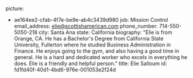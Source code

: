 picture:
  - ae164ee2-cfab-4f7e-be9e-ab4c3439d980
job: Mission Control
email_address: elie@scottishamerican.com
phone_number: 714-550-5050-218
city: Santa Ana
state: California
biography: "Elie is from Orange, CA. He has a Bachelor's Degree from California State University, Fullerton where he studied Business Administration in Finance. He enjoys going to the gym, and also having a good time in general. He is a hard and dedicated worker who excels in everything he does. Elie is a friendly and helpful person."
title: Elie Salloum
id: fd1fd40f-40d1-4bd6-976e-001053e2f24d
